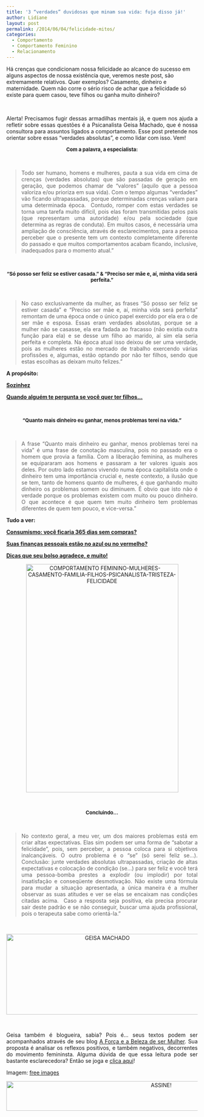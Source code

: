 ```yaml
---
title: '3 “verdades” duvidosas que minam sua vida: fuja disso já!'
author: Lidiane
layout: post
permalink: /2014/06/04/felicidade-mitos/
categories:
  - Comportamento
  - Comportamento Feminino
  - Relacionamento
---
```

Há crenças que condicionam nossa felicidade ao alcance do sucesso em alguns aspectos de nossa existência que, veremos neste post, são extremamente relativos. Quer exemplos? Casamento, dinheiro e maternidade. Quem não corre o sério risco de achar que a felicidade só existe para quem casou, teve filhos ou ganha muito dinheiro?

&nbsp;

<p align="justify">
  Alerta! Precisamos fugir dessas armadilhas mentais já, e quem nos ajuda a refletir sobre essas questões é a Psicanalista Geisa Machado, que é nossa consultora para assuntos ligados a comportamento. Esse post pretende nos orientar sobre essas “verdades absolutas”, e como lidar com isso. Vem!
</p>

<!--more-->

<p align="center">
  <strong><span style="font-size: small;">Com a palavra, a especialista:</span></strong>
</p>

&nbsp;

> <p align="justify">
>   Todo ser humano, homens e mulheres, pauta a sua vida em cima de crenças (verdades absolutas) que são passadas de geração em geração, que podemos chamar de “valores” (aquilo que a pessoa valoriza e/ou prioriza em sua vida). Com o tempo algumas “verdades” vão ficando ultrapassadas, porque determinadas crenças valiam para uma determinada época.  Contudo, romper com estas verdades se torna uma tarefa muito difícil, pois elas foram transmitidas pelos pais (que representam uma autoridade) e/ou pela sociedade (que determina as regras de conduta). Em muitos casos, é necessária uma ampliação de consciência, através de esclarecimentos, para a pessoa perceber que o presente tem um contexto completamente diferente do passado e que muitos comportamentos acabam ficando, inclusive, inadequados para o momento atual.”
> </p>

&nbsp;

<p align="center">
  <strong><span style="font-size: small;">“Só posso ser feliz se estiver casada.” & “Preciso ser mãe e, aí, minha vida será perfeita.”</span></strong>
</p>

&nbsp;

> <p align="justify">
>   No caso exclusivamente da mulher, as frases “Só posso ser feliz se estiver casada” e “Preciso ser mãe e, aí, minha vida será perfeita” remontam de uma época onde o único papel exercido por ela era o de ser mãe e esposa. Essas eram verdades absolutas, porque se a mulher não se casasse, ela era fadada ao fracasso (não existia outra função para ela) e se desse um filho ao marido, aí sim ela seria perfeita e completa. Na época atual isso deixou de ser uma verdade, pois as mulheres estão no mercado de trabalho exercendo várias profissões e, algumas, estão optando por não ter filhos, sendo que estas escolhas as deixam muito felizes.”
> </p>

<p align="justify">
  <strong>A propósito:</strong>
</p>

<p align="justify">
  <a href="http://www.trololodemulher.com.br/2011/11/04/sozinhez/" target="_blank" rel="noopener noreferrer"><strong>Sozinhez</strong></a>
</p>

<p align="justify">
  <a href="http://www.trololodemulher.com.br/2012/10/26/filhos-maternidade-gravidez/" target="_blank" rel="noopener noreferrer"><strong>Quando alguém te pergunta se você quer ter filhos…</strong></a>
</p>

&nbsp;

<p align="center">
  <strong><span style="font-size: small;">“Quanto mais dinheiro eu ganhar, menos problemas terei na vida.”</span></strong>
</p>

&nbsp;

> <p align="justify">
>   A frase “Quanto mais dinheiro eu ganhar, menos problemas terei na vida” é uma frase de conotação masculina, pois no passado era o homem que provia a família. Com a liberação feminina, as mulheres se equipararam aos homens e passaram a ter valores iguais aos deles. Por outro lado estamos vivendo numa época capitalista onde o dinheiro tem uma importância crucial e, neste contexto, a ilusão que se tem, tanto de homens quanto de mulheres, é que ganhando muito dinheiro os problemas somem ou diminuem. É obvio que isto não é verdade porque os problemas existem com muito ou pouco dinheiro. O que acontece é que quem tem muito dinheiro tem problemas diferentes de quem tem pouco, e vice-versa.”
> </p>

<p align="justify">
  <strong>Tudo a ver:</strong>
</p>

<p align="justify">
  <a href="http://www.trololodemulher.com.br/2011/09/23/consumismo/" target="_blank" rel="noopener noreferrer"><strong>Consumismo: você ficaria 365 dias sem compras?</strong></a>
</p>

<p align="justify">
  <a href="http://www.trololodemulher.com.br/2011/05/20/dicas-financas-pessoais/" target="_blank" rel="noopener noreferrer"><strong>Suas finanças pessoais estão no azul ou no vermelho?</strong></a>
</p>

<p align="justify">
  <a href="http://www.trololodemulher.com.br/2012/11/16/financas-pessoais/" target="_blank" rel="noopener noreferrer"><strong>Dicas que seu bolso agradece, e muito!</strong></a>
</p>

<p align="center">
  <a href="https://www.trololodemulher.com.br/2014/05/COMPORTAMENTO-FEMININO-MULHERES-CASAMENTO-FAMILIA-FILHOS-PSICANALISTA-TRISTEZA-FELICIDADE.jpg"><img class="alignnone size-full wp-image-10049" src="https://www.trololodemulher.com.br/2014/05/COMPORTAMENTO-FEMININO-MULHERES-CASAMENTO-FAMILIA-FILHOS-PSICANALISTA-TRISTEZA-FELICIDADE.jpg" alt="COMPORTAMENTO FEMININO-MULHERES-CASAMENTO-FAMILIA-FILHOS-PSICANALISTA-TRISTEZA-FELICIDADE" width="401" height="600" /></a>
</p>

&nbsp;

<p align="center">
  <strong><span style="font-size: small;">Concluindo…</span></strong>
</p>

&nbsp;

> <p align="justify">
>   No contexto geral, a meu ver, um dos maiores problemas está em criar altas expectativas. Elas sim podem ser uma forma de “sabotar a felicidade”, pois, sem perceber, a pessoa coloca para si objetivos inalcançáveis. O outro problema é o “se” (só serei feliz se&#8230;). Conclusão: junte verdades absolutas ultrapassadas, criação de altas expectativas e colocação de condição (se&#8230;) para ser feliz e você terá uma pessoa-bomba prestes a explodir (ou implodir) por total insatisfação e conseqüente desmotivação. Não existe uma fórmula para mudar a situação apresentada, a única maneira é a mulher observar as suas atitudes e ver se elas se encaixam nas condições citadas acima.  Caso a resposta seja positiva, ela precisa procurar sair deste padrão e se não conseguir, buscar uma ajuda profissional, pois o terapeuta sabe como orientá-la.”
> </p>

&nbsp;

<p align="center">
  <a href="https://www.trololodemulher.com.br/2012/08/GEISA-MACHADO.png"><img class="alignnone size-full wp-image-9029" src="https://www.trololodemulher.com.br/2012/08/GEISA-MACHADO.png" alt="GEISA MACHADO" width="516" height="212" /></a>
</p>

&nbsp;

<p align="justify">
  Geisa também é blogueira, sabia? Pois é… seus textos podem ser acompanhados através de seu blog <a href="http://geisamachado.blogspot.com.br/" target="_blank" rel="noopener noreferrer">A Força e a Beleza de ser Mulher</a>. Sua proposta é analisar os reflexos positivos, e também negativos, decorrentes do movimento femininsta. Alguma dúvida de que essa leitura pode ser bastante esclarecedora? Então se joga e <a href="http://geisamachado.blogspot.com.br/" target="_blank" rel="noopener noreferrer">clica aqui</a>!
</p>

<p align="justify">
  Imagem: <a href="http://www.freeimages.com/" target="_blank" rel="noopener noreferrer">free images</a>
</p>

<p align="center">
  <a href="http://feedburner.google.com/fb/a/mailverify?uri=blogBichaFemea&loc=en_US" target="_blank" rel="noopener noreferrer"><img class="alignnone size-full wp-image-10439" src="https://www.trololodemulher.com.br/2014/09/ASSINE.png" alt="ASSINE!" width="800" height="78" /></a>
</p>